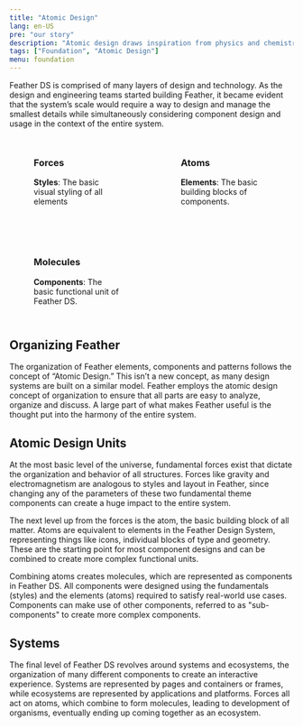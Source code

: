 ```yaml
---
title: "Atomic Design"
lang: en-US
pre: "our story"
description: "Atomic design draws inspiration from physics and chemistry to provide structure that mirrors the structure of the universe we all live in and experience."
tags: ["Foundation", "Atomic Design"]
menu: foundation
---
```


Feather DS is comprised of many layers of design and technology. As the design and engineering teams started building Feather, it became evident that the system’s scale would require a way to design and manage the smallest details while simultaneously considering component design and usage in the context of the entire system.

<style>
  .figures{
    display: grid;
    grid-gap: 24px;
    grid-template-columns: repeat(auto-fill, 237px);
    justify-content: center;
  }
</style>

<div class="figures">
<figure >
<AtomicForces />
<figcaption>

### Forces

**Styles**: The basic visual styling of all elements

</figcaption>

</figure>

<figure>
<AtomicAtoms />
<figcaption>

### Atoms

**Elements**: The basic building blocks of components.

</figcaption>
</figure>

<figure >
<AtomicMolecules />
<figcaption>

### Molecules

**Components**: The basic functional unit of Feather DS.

</figcaption>
</figure></div>

## Organizing Feather

The organization of Feather elements, components and patterns follows the concept of “Atomic Design.” This isn’t a new concept, as many design systems are built on a similar model. Feather employs the atomic design concept of organization to ensure that all parts are easy to analyze, organize and discuss. A large part of what makes Feather useful is the thought put into the harmony of the entire system.

## Atomic Design Units

At the most basic level of the universe, fundamental forces exist that dictate the organization and behavior of all structures. Forces like gravity and electromagnetism are analogous to styles and layout in Feather, since changing any of the parameters of these two fundamental theme components can create a huge impact to the entire system.

The next level up from the forces is the atom, the basic building block of all matter. Atoms are equivalent to elements in the Feather Design System, representing things like icons, individual blocks of type and geometry. These are the starting point for most component designs and can be combined to create more complex functional units.

Combining atoms creates molecules, which are represented as components in Feather DS. All components were designed using the fundamentals (styles) and the elements (atoms) required to satisfy real-world use cases. Components can make use of other components, referred to as "sub-components" to create more complex components.

## Systems

The final level of Feather DS revolves around systems and ecosystems, the organization of many different components to create an interactive experience. Systems are represented by pages and containers or frames, while ecosystems are represented by applications and platforms. Forces all act on atoms, which combine to form molecules, leading to development of organisms, eventually ending up coming together as an ecosystem.
